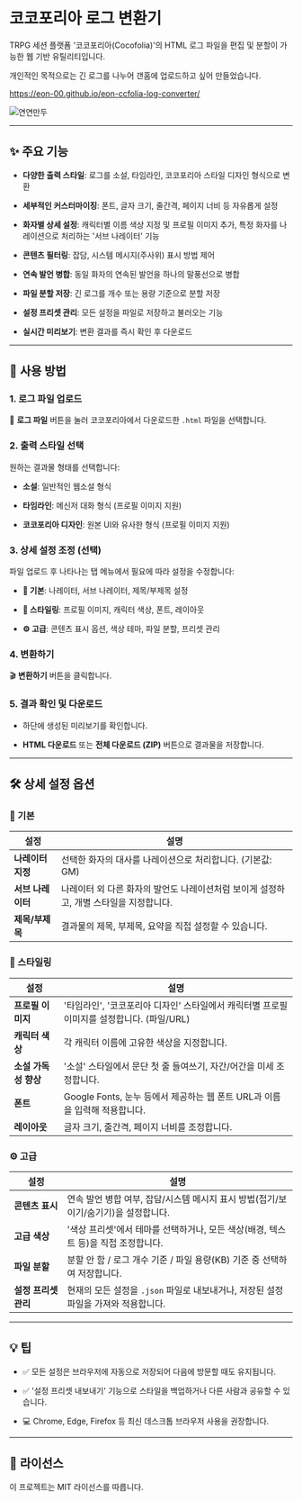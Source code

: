 # 코코포리아 로그 변환기

TRPG 세션 플랫폼 '코코포리아(Cocofolia)'의 HTML 로그 파일을 편집 및 분할이 가능한 웹 기반 유틸리티입니다.

개인적인 목적으로는 긴 로그를 나누어 갠홈에 업로드하고 싶어 만들었습니다.

https://eon-00.github.io/eon-ccfolia-log-converter/

![연연만두](https://i.imgur.com/dLC3G9x.png)

---

## ✨ 주요 기능

* **다양한 출력 스타일**: 로그를 소설, 타임라인, 코코포리아 스타일 디자인 형식으로 변환

* **세부적인 커스터마이징**: 폰트, 글자 크기, 줄간격, 페이지 너비 등 자유롭게 설정

* **화자별 상세 설정**: 캐릭터별 이름 색상 지정 및 프로필 이미지 추가, 특정 화자를 나레이션으로 처리하는 '서브 나레이터' 기능

* **콘텐츠 필터링**: 잡담, 시스템 메시지(주사위) 표시 방법 제어

* **연속 발언 병합**: 동일 화자의 연속된 발언을 하나의 말풍선으로 병합

* **파일 분할 저장**: 긴 로그를 개수 또는 용량 기준으로 분할 저장

* **설정 프리셋 관리**: 모든 설정을 파일로 저장하고 불러오는 기능

* **실시간 미리보기**: 변환 결과를 즉시 확인 후 다운로드

---

## 🚀 사용 방법

### 1. 로그 파일 업로드

📁 **로그 파일** 버튼을 눌러 코코포리아에서 다운로드한 `.html` 파일을 선택합니다.

### 2. 출력 스타일 선택

원하는 결과물 형태를 선택합니다:

* **소설**: 일반적인 웹소설 형식

* **타임라인**: 메신저 대화 형식 (프로필 이미지 지원)

* **코코포리아 디자인**: 원본 UI와 유사한 형식 (프로필 이미지 지원)

### 3. 상세 설정 조정 (선택)

파일 업로드 후 나타나는 탭 메뉴에서 필요에 따라 설정을 수정합니다:

* **📝 기본**: 나레이터, 서브 나레이터, 제목/부제목 설정

* **🎨 스타일링**: 프로필 이미지, 캐릭터 색상, 폰트, 레이아웃

* **⚙️ 고급**: 콘텐츠 표시 옵션, 색상 테마, 파일 분할, 프리셋 관리

### 4. 변환하기

🎬 **변환하기** 버튼을 클릭합니다.

### 5. 결과 확인 및 다운로드

* 하단에 생성된 미리보기를 확인합니다.

* **HTML 다운로드** 또는 **전체 다운로드 (ZIP)** 버튼으로 결과물을 저장합니다.

---

## 🛠️ 상세 설정 옵션

### 📝 기본

| 설정 | 설명 |
|---|---|
| **나레이터 지정** | 선택한 화자의 대사를 나레이션으로 처리합니다. (기본값: GM) |
| **서브 나레이터** | 나레이터 외 다른 화자의 발언도 나레이션처럼 보이게 설정하고, 개별 스타일을 지정합니다. |
| **제목/부제목** | 결과물의 제목, 부제목, 요약을 직접 설정할 수 있습니다. |

### 🎨 스타일링

| 설정 | 설명 |
|---|---|
| **프로필 이미지** | '타임라인', '코코포리아 디자인' 스타일에서 캐릭터별 프로필 이미지를 설정합니다. (파일/URL) |
| **캐릭터 색상** | 각 캐릭터 이름에 고유한 색상을 지정합니다. |
| **소설 가독성 향상** | '소설' 스타일에서 문단 첫 줄 들여쓰기, 자간/어간을 미세 조정합니다. |
| **폰트** | Google Fonts, 눈누 등에서 제공하는 웹 폰트 URL과 이름을 입력해 적용합니다. |
| **레이아웃** | 글자 크기, 줄간격, 페이지 너비를 조정합니다. |

### ⚙️ 고급

| 설정 | 설명 |
|---|---|
| **콘텐츠 표시** | 연속 발언 병합 여부, 잡담/시스템 메시지 표시 방법(접기/보이기/숨기기)을 설정합니다. |
| **고급 색상** | '색상 프리셋'에서 테마를 선택하거나, 모든 색상(배경, 텍스트 등)을 직접 조정합니다. |
| **파일 분할** | 분할 안 함 / 로그 개수 기준 / 파일 용량(KB) 기준 중 선택하여 저장합니다. |
| **설정 프리셋 관리** | 현재의 모든 설정을 `.json` 파일로 내보내거나, 저장된 설정 파일을 가져와 적용합니다. |

---

## 💡 팁

* ✅ 모든 설정은 브라우저에 자동으로 저장되어 다음에 방문할 때도 유지됩니다.

* ✅ '설정 프리셋 내보내기' 기능으로 스타일을 백업하거나 다른 사람과 공유할 수 있습니다.

* 💻 Chrome, Edge, Firefox 등 최신 데스크톱 브라우저 사용을 권장합니다.

---

## 📄 라이선스

이 프로젝트는 MIT 라이선스를 따릅니다.
